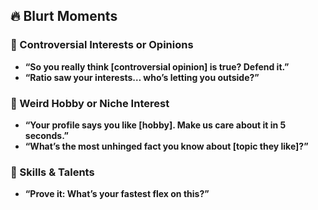## 🔥 Blurt Moments

### 📌 Controversial Interests or Opinions
- **“So you really think [controversial opinion] is true? Defend it.”**
- **“Ratio saw your interests… who’s letting you outside?”**

### 📌 Weird Hobby or Niche Interest
- **“Your profile says you like [hobby]. Make us care about it in 5 seconds.”**
- **“What’s the most unhinged fact you know about [topic they like]?”**

### 📌 Skills & Talents
- **“Prove it: What’s your fastest flex on this?”**
